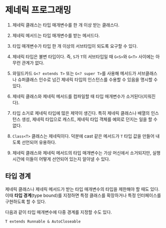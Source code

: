 # 제네릭 프로그래밍

1. 제네릭 클래스는 타입 매개변수를 한 개 이상 받는 클래스다.

2. 제네릭 메서드는 타입 매개변수를 받는 메서드다.

3. 타입 매개변수가 타입 한 개 이상의 서브타입이 되도록 요구할 수 있다.

4. 제네릭 타입은 불변 타입이다. 즉, `S`가 `T`의 서브타입일 때 `G<S>`와 `G<T>` 사이에는 아무런 관계가 없다.

5. 와일드카드 `G<? extends T>` 또는 `G<? super T>`를 사용해 메서드가 서브클래스나 슈퍼클래스 인수로 넘긴 제네릭 타입의 인스턴스를 수용할 수 있음을 명시할 수 있다.

6. 제네릭 클래스와 제네릭 메서드를 컴파일할 때 타입 매개변수가 소거된다(지워진다).

7. 타입 소거로 제네릭 타입에 많은 제약이 생긴다. 특히 제네릭 클래스나 배열의 인스턴스 생성, 제네릭 타입으로 캐스트, 제네릭 타입 객체를 예외로 던지는 일을 할 수 없다.

8. `Class<T>` 클래스는 제네릭이다. 덕분에 cast 같은 메서드가 `T` 타입 값을 만들어 내도록 선언되어 유용하다.

9. 제네릭 클래스와 제네릭 메서드의 타입 매개변수는 가상 머신에서 소거되지만, 실행 시간에 이들이 어떻게 선언되어 있는지 알아낼 수 있다.



## 타입 경계

제네릭 클래스나 제네릭 메서드가 받는 타입 매개변수의 타입을 제한해야 할 때도 있다. 이때 **타입 경계**(type bound)를 지정하면 특정 클래스를 확장하거나 특정 인터페이스를 구현하도록 할 수 있다.

다음과 같이 타입 매개변수에 다중 경계를 지정할 수도 있다.

`T extends Runnable & AutoCloseable`
